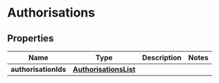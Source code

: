# Authorisations

## Properties
Name | Type | Description | Notes
------------ | ------------- | ------------- | -------------
**authorisationIds** | [**AuthorisationsList**](AuthorisationsList.md) |  | 
